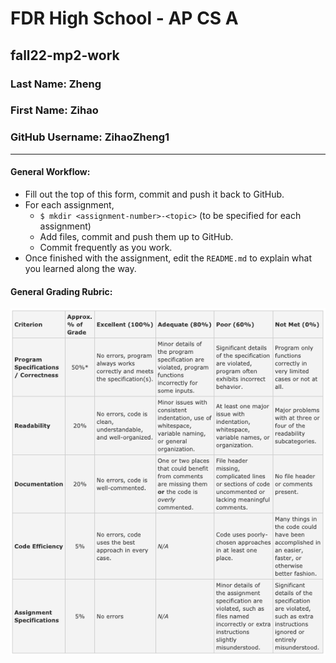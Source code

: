 # FDR High School - AP CS A
## fall22-mp2-work


### Last Name: Zheng
### First Name: Zihao
### GitHub Username: ZihaoZheng1

---
#### General Workflow:
* Fill out the top of this form, commit and push it back to GitHub.
* For each assignment,
  * `$ mkdir <assignment-number>-<topic>` (to be specified for each assignment)
  * Add files, commit and push them up to GitHub.
  * Commit frequently as you work.
* Once finished with the assignment, edit the `README.md` to explain what you learned along the way.

#### General Grading Rubric:
![rubric](rubric.png)
